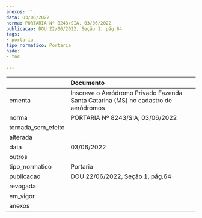 ```yaml
---
anexos: ''
data: 03/06/2022
norma: PORTARIA Nº 8243/SIA, 03/06/2022
publicacao: DOU 22/06/2022, Seção 1, pág.64
tags:
- portaria
tipo_normatico: Portaria
hide: 
- toc 
 
---
```


|                    | Documento                                                                          |
|:-------------------|:-----------------------------------------------------------------------------------|
| ementa             | Inscreve o Aeródromo Privado Fazenda Santa Catarina (MS) no cadastro de aeródromos |
| norma              | PORTARIA Nº 8243/SIA, 03/06/2022                                                   |
| tornada_sem_efeito |                                                                                    |
| alterada           |                                                                                    |
| data               | 03/06/2022                                                                         |
| outros             |                                                                                    |
| tipo_normatico     | Portaria                                                                           |
| publicacao         | DOU 22/06/2022, Seção 1, pág.64                                                    |
| revogada           |                                                                                    |
| em_vigor           |                                                                                    |
| anexos             |                                                                                    |